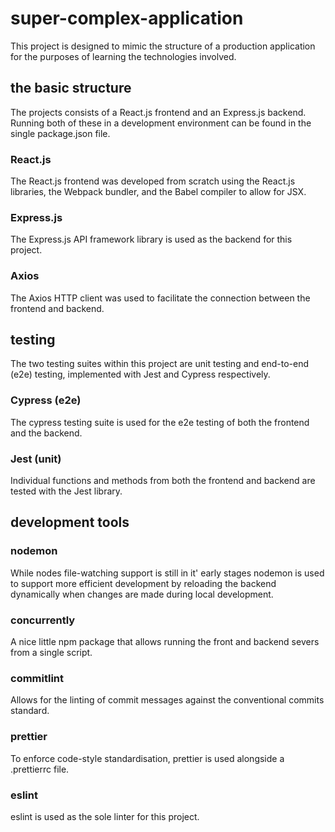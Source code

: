 # super-complex-application

This project is designed to mimic the structure of a production application for
the purposes of learning the technologies involved.

## the basic structure

The projects consists of a React.js frontend and an Express.js backend. Running
both of these in a development environment can be found in the single
package.json file.

### React.js

The React.js frontend was developed from scratch using the React.js libraries,
the Webpack bundler, and the Babel compiler to allow for JSX.

### Express.js

The Express.js API framework library is used as the backend for this project.

### Axios

The Axios HTTP client was used to facilitate the connection between the frontend
and backend.

## testing

The two testing suites within this project are unit testing and end-to-end (e2e)
testing, implemented with Jest and Cypress respectively.

### Cypress (e2e)

The cypress testing suite is used for the e2e testing of both the frontend and
the backend.

### Jest (unit)

Individual functions and methods from both the frontend and backend are tested
with the Jest library.

## development tools

### nodemon

While nodes file-watching support is still in it' early stages nodemon is used
to support more efficient development by reloading the backend dynamically when
changes are made during local development.

### concurrently

A nice little npm package that allows running the front and backend severs from
a single script.

### commitlint

Allows for the linting of commit messages against the conventional commits
standard.

### prettier

To enforce code-style standardisation, prettier is used alongside a .prettierrc
file.

### eslint

eslint is used as the sole linter for this project.

